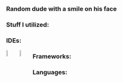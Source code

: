 ### Random dude with a smile on his face

### Stuff I utilized:

### IDEs:
<img src="https://raw.githubusercontent.com/yurijserrano/Github-Profile-Readme-Logos/master/text%20editors/vscode.svg" width=6.5% align="left">
<img src="https://raw.githubusercontent.com/yurijserrano/Github-Profile-Readme-Logos/master/ides/intellij.svg" width=6.5% align="left">

### Frameworks:


### Languages:



<!--
**RedSmileTV/RedSmileTV** is a ✨ _special_ ✨ repository because its `README.md` (this file) appears on your GitHub profile.
-->
